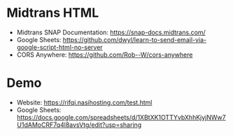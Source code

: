 # Midtrans HTML

- Midtrans SNAP Documentation: https://snap-docs.midtrans.com/
- Google Sheets: https://github.com/dwyl/learn-to-send-email-via-google-script-html-no-server
- CORS Anywhere: https://github.com/Rob--W/cors-anywhere

# Demo
- Website: https://rifqi.nasihosting.com/test.html
- Google Sheets: https://docs.google.com/spreadsheets/d/1XBtXK1OTTYvbXhhKjyjNWw7U1dAMoCRF7q4l8avsVtg/edit?usp=sharing
